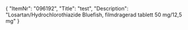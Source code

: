 {
  "ItemNr": "096192",
  "Title": "test",
  "Description": "Losartan/Hydrochlorothiazide Bluefish, filmdragerad tablett 50 mg/12,5 mg"
}